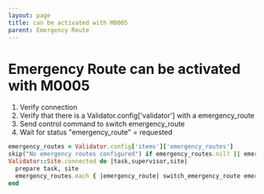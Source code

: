 ```yaml
---
layout: page
title: can be activated with M0005
parent: Emergency Route
---
```


# Emergency Route can be activated with M0005

1. Verify connection
2. Verify that there is a Validator.config['validator'] with a  emergency_route
3. Send control command to switch emergency_route
4. Wait for status "emergency_route" = requested

```ruby
emergency_routes = Validator.config['items']['emergency_routes']
skip("No emergency routes configured") if emergency_routes.nil? || emergency_routes.empty?
Validator::Site.connected do |task,supervisor,site|
  prepare task, site
  emergency_routes.each { |emergency_route| switch_emergency_route emergency_route.to_s }
end
```


